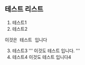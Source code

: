 ## 테스트 리스트
1. 테스트1
2. 테스트2
<pre>이것은 테스트 입니다</pre>
3. 테스트3
'''
이것도 테스트 입니다.
'''
4. 테스트4
    이것도 테스트 입니다4
